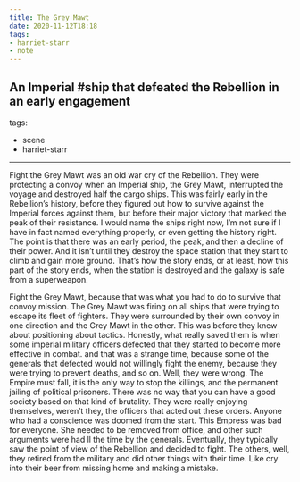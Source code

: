 ```yaml
---
title: The Grey Mawt
date: 2020-11-12T18:18
tags:
- harriet-starr
- note
---
```


An Imperial #ship that defeated the Rebellion in an early engagement
---
tags:
- scene
- harriet-starr
---

Fight the Grey Mawt was an old war cry of the Rebellion. They were
protecting a convoy when an Imperial ship, the Grey Mawt, interrupted
the voyage and destroyed half the cargo ships. This was fairly early in
the Rebellion’s history, before they figured out how to survive against
the Imperial forces against them, but before their major victory that
marked the peak of their resistance. I would name the ships right now,
I’m not sure if I have in fact named everything properly, or even
getting the history right. The point is that there was an early period,
the peak, and then a decline of their power. And it isn’t until they
destroy the space station that they start to climb and gain more ground.
That’s how the story ends, or at least, how this part of the story ends,
when the station is destroyed and the galaxy is safe from a superweapon.

Fight the Grey Mawt, because that was what you had to do to survive that
convoy mission. The Grey Mawt was firing on all ships that were trying
to escape its fleet of fighters. They were surrounded by their own
convoy in one direction and the Grey Mawt in the other. This was before
they knew about positioning about tactics. Honestly, what really saved
them is when some imperial military officers defected that they started
to become more effective in combat. and that was a strange time, because
some of the generals that defected would not willingly fight the enemy,
because they were trying to prevent deaths, and so on. Well, they were
wrong. The Empire must fall, it is the only way to stop the killings,
and the permanent jailing of political prisoners. There was no way that
you can have a good society based on that kind of brutality. They were
really enjoying themselves, weren’t they, the officers that acted out
these orders. Anyone who had a conscience was doomed from the start.
This Empress was bad for everyone. She needed to be removed from office,
and other such arguments were had ll the time by the generals.
Eventually, they typically saw the point of view of the Rebellion and
decided to fight. The others, well, they retired from the military and
did other things with their time. Like cry into their beer from missing
home and making a mistake.
